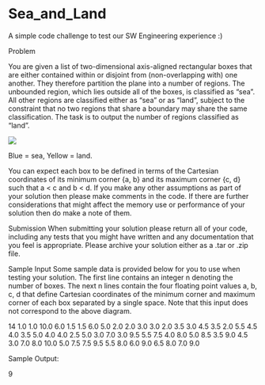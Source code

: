# Sea_and_Land
A simple code challenge to test our SW Engineering experience :)

Problem

You are given a list of two-dimensional axis-aligned rectangular boxes that are either contained
within or disjoint from (non-overlapping with) one another. They therefore partition the plane into a number of regions. The unbounded region, which lies outside all of the boxes, is classified as
“sea”. All other regions are classified either as “sea” or as “land”, subject to the constraint that no two regions that share a boundary may share the same classification. The task is to output the
number of regions classified as “land”.

<img src="https://github.com/epoc88/Sea_and_Land/tree/master/images/Land_and_Sea_v2.png">

Blue = sea, Yellow = land.

You can expect each box to be defined in terms of the Cartesian coordinates of its minimum
corner {a, b} and its maximum corner {c, d} such that a < c and b < d. If you make any other
assumptions as part of your solution then please make comments in the code. If there are further considerations that might affect the memory use or performance of your solution then do make a note of them.

Submission
When submitting your solution please return all of your code, including any tests that you might have written and any documentation that you feel is appropriate. Please archive your solution
either as a .tar or .zip file.

Sample Input Some sample data is provided below for you to use when testing your solution. The first line
contains an integer n denoting the number of boxes. The next n lines contain the four floating
point values a, b, c, d that define Cartesian coordinates of the minimum corner and maximum
corner of each box separated by a single space. Note that this input does not correspond to the above diagram.

14
1.0 1.0 10.0 6.0 1.5 1.5 6.0 5.0 2.0 2.0 3.0 3.0 2.0 3.5 3.0 4.5 3.5 2.0 5.5 4.5 4.0 3.5 5.0 4.0 4.0 2.5 5.0 3.0 7.0 3.0 9.5 5.5 7.5 4.0 8.0 5.0 8.5 3.5 9.0 4.5 3.0 7.0 8.0 10.0 5.0 7.5 7.5 9.5 5.5 8.0 6.0 9.0 6.5 8.0 7.0 9.0

Sample Output:

9
